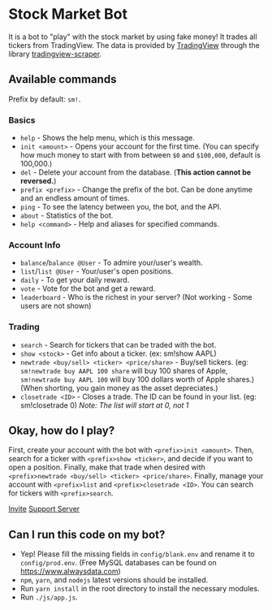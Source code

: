 # Stock Market Bot

It is a bot to "play" with the stock market by using fake money! It trades all tickers from TradingView.
The data is provided by [TradingView](https://www.tradingview.com) through the library [tradingview-scraper](https://github.com/imxeno/tradingview-scraper).

## Available commands

Prefix by default: `sm!`.

### Basics

- `help` - Shows the help menu, which is this message.
- `init <amount>` - Opens your account for the first time.
(You can specify how much money to start with from between `$0` and `$100,000`, default is 100,000.)
- `del` - Delete your account from the database. (__This action cannot be reversed.__)
- `prefix <prefix>` - Change the prefix of the bot. Can be done anytime and an endless amount of times.
- `ping` - To see the latency between you, the bot, and the API.
- `about` - Statistics of the bot.
- `help <command>` - Help and aliases for specified commands.

### Account Info

- `balance`/`balance @User` - To admire your/user's wealth.
- `list`/`list @User` - Your/user's open positions.
- `daily` - To get your daily reward.
- `vote` - Vote for the bot and get a reward.
- `leaderboard` - Who is the richest in your server? (Not working - Some users are not shown)

### Trading

- `search` - Search for tickers that can be traded with the bot.
- `show <stock>` - Get info about a ticker. (ex: sm!show AAPL)
- `newtrade <buy/sell> <ticker> <price/share>` - Buy/sell tickers.
(eg: `sm!newtrade buy AAPL 100 share` will buy 100 shares of Apple, `sm!newtrade buy AAPL 100` will buy 100 dollars worth of Apple shares.)
(When shorting, you gain money as the asset depreciates.)
- `closetrade <ID>` - Closes a trade. The ID can be found in your list. (eg: sm!closetrade 0) *Note: The list will start at 0, not 1*

## Okay, how do I play?

First, create your account with the bot with `<prefix>init <amount>`. Then, search for a ticker with `<prefix>show <ticker>`, and decide if you want to open a position. Finally, make that trade when desired with `<prefix>newtrade <buy/sell> <ticker> <price/share>`. Finally, manage your account with `<prefix>list` and `<prefix>closetrade <ID>`. You can search for tickers with `<prefix>search`.

[Invite](https://discord.com/oauth2/authorize?client_id=700690470891814912&scope=bot&permissions=8)
[Support Server](https://discord.gg/K3tUKAV)

## Can I run this code on my bot?

- Yep! Please fill the missing fields in `config/blank.env` and rename it to `config/prod.env`. (Free MySQL databases can be found on <https://www.alwaysdata.com>)
- `npm`, `yarn`, and `nodejs` latest versions should be installed.
- Run `yarn install` in the root directory to install the necessary modules.
- Run `./js/app.js`.
